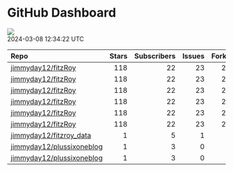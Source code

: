 GitHub Dashboard
================

![](https://github.com/jimmyday12/status/workflows/Render%20Status/badge.svg)  
2024-03-08 12:34:22 UTC

| Repo                                                                      | Stars | Subscribers | Issues | Forks | Status                                                                                                                                                      | Commit                                                                                                                                                                                                         |
|:--------------------------------------------------------------------------|------:|------------:|-------:|------:|:------------------------------------------------------------------------------------------------------------------------------------------------------------|:---------------------------------------------------------------------------------------------------------------------------------------------------------------------------------------------------------------|
| [jimmyday12/fitzRoy](https://github.com/jimmyday12/fitzRoy)               |   118 |          22 |     23 |    28 | [![](https://github.com/jimmyday12/fitzRoy/workflows/R-CMD-check/badge.svg)](https://github.com/jimmyday12/fitzRoy/actions/runs/8199637414)                 | <a href="https://github.com/jimmyday12/fitzRoy/commit/d2ebcc93f0cfbd436ab1f1227c2df737622cc512" title="Merge pull request #210 from jimmyday12/bug/issue-209">d2ebcc</a>                                       |
| [jimmyday12/fitzRoy](https://github.com/jimmyday12/fitzRoy)               |   118 |          22 |     23 |    28 | [![](https://github.com/jimmyday12/fitzRoy/workflows/pkgdown/badge.svg)](https://github.com/jimmyday12/fitzRoy/actions/runs/8199637413)                     | <a href="https://github.com/jimmyday12/fitzRoy/commit/d2ebcc93f0cfbd436ab1f1227c2df737622cc512" title="Merge pull request #210 from jimmyday12/bug/issue-209">d2ebcc</a>                                       |
| [jimmyday12/fitzRoy](https://github.com/jimmyday12/fitzRoy)               |   118 |          22 |     23 |    28 | [![](https://github.com/jimmyday12/fitzRoy/workflows/Commands/badge.svg)](https://github.com/jimmyday12/fitzRoy/actions/runs/5781215183)                    | <a href="https://github.com/jimmyday12/fitzRoy/commit/386f9c9f12d787d1f0fe429ff669ec3853b6f8f8" title="Merge pull request #205 from peteowen1/main">386f9c</a>                                                 |
| [jimmyday12/fitzRoy](https://github.com/jimmyday12/fitzRoy)               |   118 |          22 |     23 |    28 | [![](https://github.com/jimmyday12/fitzRoy/workflows/Render%20README/badge.svg)](https://github.com/jimmyday12/fitzRoy/actions/runs/4310991314)             | <a href="https://github.com/jimmyday12/fitzRoy/commit/07c80e1461c26d48ab46510f49f5d973ebe8cbdf" title="Increment version number to 1.3.0">07c80e</a>                                                           |
| [jimmyday12/fitzRoy](https://github.com/jimmyday12/fitzRoy)               |   118 |          22 |     23 |    28 | [![](https://github.com/jimmyday12/fitzRoy/workflows/test-coverage/badge.svg)](https://github.com/jimmyday12/fitzRoy/actions/runs/8199637416)               | <a href="https://github.com/jimmyday12/fitzRoy/commit/d2ebcc93f0cfbd436ab1f1227c2df737622cc512" title="Merge pull request #210 from jimmyday12/bug/issue-209">d2ebcc</a>                                       |
| [jimmyday12/fitzRoy](https://github.com/jimmyday12/fitzRoy)               |   118 |          22 |     23 |    28 | [![](https://github.com/jimmyday12/fitzRoy/workflows/pages-build-deployment/badge.svg)](https://github.com/jimmyday12/fitzRoy/actions/runs/8199678128)      | <a href="https://github.com/jimmyday12/fitzRoy/commit/744ab71b472c90b485a817b068645f88ee11d5fc" title="Deploying to gh-pages from @ jimmyday12/fitzRoy@d2ebcc93f0cfbd436ab1f1227c2df737622cc512 🚀">744ab7</a> |
| [jimmyday12/fitzroy_data](https://github.com/jimmyday12/fitzroy_data)     |     1 |           5 |      1 |     0 | [![](https://github.com/jimmyday12/fitzroy_data/workflows/get%20new%20data/badge.svg)](https://github.com/jimmyday12/fitzroy_data/actions/runs/7756314198)  | <a href="https://github.com/jimmyday12/fitzroy_data/commit/6d537df9167b33ee3ea1c1949cd0b242a86ce5ad" title="updating weekly_data_process">6d537d</a>                                                           |
| [jimmyday12/plussixoneblog](https://github.com/jimmyday12/plussixoneblog) |     1 |           3 |      0 |     1 | [![](https://github.com/jimmyday12/plussixoneblog/workflows/update%20data/badge.svg)](https://github.com/jimmyday12/plussixoneblog/actions/runs/8202375843) | <a href="https://github.com/jimmyday12/plussixoneblog/commit/590c6677756d19c3b4fc4edd1793f806066d59b2" title="Commit from GitHub Actions (update data)">590c66</a>                                             |
| [jimmyday12/plussixoneblog](https://github.com/jimmyday12/plussixoneblog) |     1 |           3 |      0 |     1 | [![](https://github.com/jimmyday12/plussixoneblog/workflows/Monash%20Tips/badge.svg)](https://github.com/jimmyday12/plussixoneblog/actions/runs/8165224518) | <a href="https://github.com/jimmyday12/plussixoneblog/commit/d74e038211370dbe0faad26375baa5d81840569e" title="Commit from GitHub Actions (update data)">d74e03</a>                                             |
